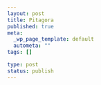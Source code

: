 ```yaml
--- 
layout: post
title: Pitagora
published: true
meta: 
  _wp_page_template: default
  autometa: ""
tags: []

type: post
status: publish
---
```

 
